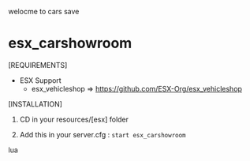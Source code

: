 welocme to cars 
save 

# esx_carshowroom

[REQUIREMENTS]
  
* ESX Support
  * esx_vehicleshop => https://github.com/ESX-Org/esx_vehicleshop

[INSTALLATION]

1) CD in your resources/[esx] folder

2) Add this in your server.cfg :
``start esx_carshowroom``

lua
